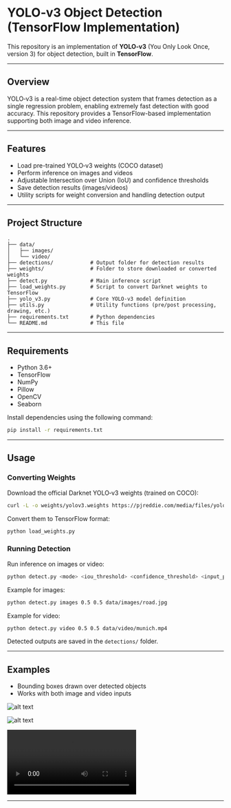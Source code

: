 # YOLO‑v3 Object Detection (TensorFlow Implementation)

This repository is an implementation of **YOLO‑v3** (You Only Look Once, version 3) for object detection, built in **TensorFlow**.

---

## Overview

YOLO‑v3 is a real-time object detection system that frames detection as a single regression problem, enabling extremely fast detection with good accuracy. This repository provides a TensorFlow-based implementation supporting both image and video inference.

---

## Features

- Load pre-trained YOLO‑v3 weights (COCO dataset)
- Perform inference on images and videos
- Adjustable Intersection over Union (IoU) and confidence thresholds
- Save detection results (images/videos)
- Utility scripts for weight conversion and handling detection output

---

## Project Structure

```
.
├── data/
│   ├── images/
│   └── video/
├── detections/            # Output folder for detection results
├── weights/               # Folder to store downloaded or converted weights
├── detect.py              # Main inference script
├── load_weights.py        # Script to convert Darknet weights to TensorFlow
├── yolo_v3.py             # Core YOLO‑v3 model definition
├── utils.py               # Utility functions (pre/post processing, drawing, etc.)
├── requirements.txt       # Python dependencies
└── README.md              # This file
```

---

## Requirements

- Python 3.6+
- TensorFlow
- NumPy
- Pillow
- OpenCV
- Seaborn

Install dependencies using the following command:

```bash
pip install -r requirements.txt
```

---

## Usage

### Converting Weights

Download the official Darknet YOLO‑v3 weights (trained on COCO):

```bash
curl -L -o weights/yolov3.weights https://pjreddie.com/media/files/yolov3.weights
```

Convert them to TensorFlow format:

```bash
python load_weights.py
```

### Running Detection

Run inference on images or video:

```bash
python detect.py <mode> <iou_threshold> <confidence_threshold> <input_paths...>
```

Example for images:

```bash
python detect.py images 0.5 0.5 data/images/road.jpg
```

Example for video:

```bash
python detect.py video 0.5 0.5 data/video/munich.mp4
```

Detected outputs are saved in the `detections/` folder.

---

## Examples

- Bounding boxes drawn over detected objects
- Works with both image and video inputs

![alt text](detections/detection_1.jpg)

![alt text](detections/detection_2.jpg)

<video controls src="detection.mp4" title="Title"></video>

---
